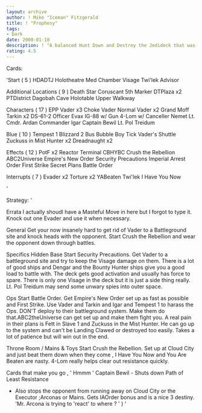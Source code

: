 ```yaml
---
layout: archive
author: ! Mike "Iceman" Fitzgerald
title: ! "Prophesy"
tags:
- Dark
date: 2000-01-18
description: ! "A balanced Hunt Down and Destroy the Jedideck that was based on the Hays / LewisWorlds deck but added ECC and EJP."
rating: 4.5
---
```

Cards: 

'Start  ( 5 )
HDADTJ
Holotheatre
Med Chamber
Visage
Twi'lek Advisor

Additional Locations  ( 9 )
Death Star
Coruscant
5th Marker
DTPlaza x2
PTDistrict
Dagobah  Cave
Holotable
Upper Walkway

Characters  ( 17 )
EPP Vader x3
Choke Vader
Normal Vader x2
Grand Moff Tarkin x2
DS-61-2
Officer Evax
IG-88 w/ Gun
4-Lom w/ Canceller
Nemet
Lt. Cmdr. Ardan
Commander Igar
Captain Bewil
Lt. Pol Treidum

Blue  ( 10 )
Tempest 1
Blizzard 2
Bus
Bubble Boy
Tick
Vader's Shuttle
Zuckuss in Mist Hunter x2
Dreadnaught x2

Effects  ( 12 )
PotF x2
Reactor Terminal
CBHYBC
Crush the Rebellion
ABC2Universe
Empire's New Order
Security Precautions
Imperial Arrest Order
First Strike
Secret Plans
Battle Order

Interrupts  ( 7 )
Evader x2
Torture x2
YABeaten
Twi'lek
I Have You Now

'

Strategy: '

Errata  I actually shoudl have a Masteful Move in
here but I forgot to type it. Knock out one Evader
and use it when necessary.

General  Get your now insanely hard to get rid of
Vader to a Battleground site and knock heads with
the opponent. Start Crush the Rebellion and wear
the opponent down through battles.

Specifics 
Hidden Base  Start Security Precautions. Get
  Vader to a battleground site and try to keep the
  Visage damage on them. There is a lot of good
  ships and Dengar and the Bounty Hunter ships
  give you a good load to battle with. The deck
  gets good activation and usually has force to
  spare. There is only one Visage in the deck but
  it is just a side thing really. Lt. Pol Treidum
  may send some unwary spies into outer space.

Ops  Start Battle Order. Get Empire's New Order
set up as fast as possible and First Strike.
Use Vader and Tarkin and Igar and Tempest 1 to
harass the Ops. DON'T deploy to their battleground
system. Make them do that.ABC2theUniverse can get
set up and make them fight you. A real pain in
their plans is Fett in Slave 1 and Zuckuss in the
Mist Hunter. He can go up to the system and can't
be Landing Clawed or destroyed too easily. Takes a
lot of patience but will win out in the end.

Throne Room / Mains & Toys   Start Crush the
Rebellion. Set up at Cloud City and just beat them
down when they come , I Have You Now and
You Are Beaten are nasty. 4-Lom really helps clear
out resistance quickly.

Cards that make you go , ' Hmmm ' 
Captain Bewil - Shuts down Path of Least Resistance
- Also stops the opponent from running away on
Cloud City or the Executor ;Arconas or Mains.
Gets IAOrder bonus and is a nice 3 destiny.
'Mr. Arcona is trying to 'react' to where ? ' )   '